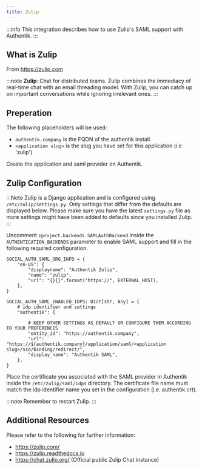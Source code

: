 ```yaml
---
title: Zulip
---
```


:::info
This integration describes how to use Zulip's SAML support with Authentik.
:::

## What is Zulip

From https://zulip.com

:::note
**Zulip**: Chat for distributed teams. Zulip combines the immediacy of real-time chat with an email threading model.
With Zulip, you can catch up on important conversations while ignoring irrelevant ones. 
:::

## Preperation

The following placeholders will be used:

- `authentik.company` is the FQDN of the authentik install.
- `<application slug>` is the slug you have set for this application (i.e 'zulip')

Create the application and saml provider on Authentik.

## Zulip Configuration

:::Note
Zulip is a Django application and is configured using `/etc/zulip/settings.py`. Only settings that differ
from the defaults are displayed below. Please make sure you have the latest `settings.py` file as more settings 
might have been added to defaults since you installed Zulip.
:::

Uncomment `zproject.backends.SAMLAuthBackend` inside the `AUTHENTICATION_BACKENDS` parameter to enable SAML support
and fill in the following required configuration.

```
SOCIAL_AUTH_SAML_ORG_INFO = {
    "en-US": {
        "displayname": "Authentik Zulip",
        "name": "zulip",
        "url": "{}{}".format("https://", EXTERNAL_HOST),
    },
}

SOCIAL_AUTH_SAML_ENABLED_IDPS: Dict[str, Any] = {
    # idp identifier and settings
    "authentik": {
       
	    # KEEP OTHER SETTINGS AS DEFAULT OR CONFIGURE THEM ACCORDING TO YOUR PREFERENCES
        "entity_id": "https://authentik.company",
        "url": "https://${authentik.company}/application/saml/<application slug>/sso/binding/redirect/",
        "display_name": "Authentik SAML",
    },
}

```

Place the certificate you associated with the SAML provider in Authentik inside the `/etc/zulip/saml/idps` directory. 
The certificate file name must match the idp identifier name you set in the configuration (i.e. authentik.crt).

:::note
Remember to restart Zulip.
:::
## Additional Resources

Please refer to the following for further information:

- https://zulip.com/
- https://zulip.readthedocs.io
- https://chat.zulip.org/ (Official public Zulip Chat instance)
